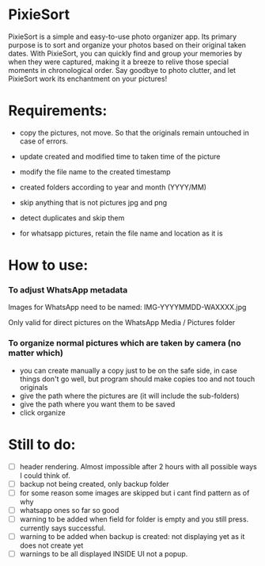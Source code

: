 # PixieSort

PixieSort is a simple and easy-to-use photo organizer app.
Its primary purpose is to sort and organize your photos based on their original taken dates.
With PixieSort, you can quickly find and group your memories by when they were captured, making it a breeze to relive those special moments in chronological order. 
Say goodbye to photo clutter, and let PixieSort work its enchantment on your pictures!

# Requirements:

- copy the pictures, not move. So that the originals remain untouched in case of errors.
- update created and modified time to taken time of the picture
- modify the file name to the created timestamp
- created folders according to year and month (YYYY/MM)
- skip anything that is not pictures jpg and png
- detect duplicates and skip them

- for whatsapp pictures, retain the file name and location as it is

# How to use:
### To adjust WhatsApp metadata
Images for WhatsApp need to be named: IMG-YYYYMMDD-WAXXXX.jpg

Only valid for direct pictures on the WhatsApp Media / Pictures folder

### To organize normal pictures which are taken by camera (no matter which)
- you can create manually a copy just to be on the safe side, in case things don't go well, but program should make copies too and not touch originals
- give the path where the pictures are (it will include the sub-folders)
- give the path where you want them to be saved
- click organize

# Still to do:

- [ ] header rendering. Almost impossible after 2 hours with all possible ways I could think of.
- [ ] backup not being created, only backup folder
- [ ] for some reason some images are skipped but i cant find pattern as of why
- [ ] whatsapp ones so far so good
- [ ] warning to be added when field for folder is empty and you still press. currently says successful.
- [ ] warning to be added when backup is created: not displaying yet as it does not create yet
- [ ] warnings to be all displayed INSIDE UI not a popup.